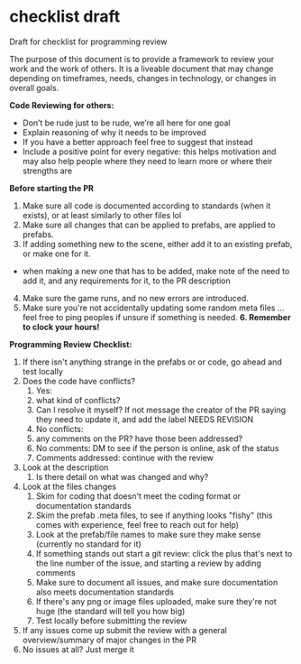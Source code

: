 # checklist draft
Draft for checklist for programming review

The purpose of this document is to provide a framework to review your work and the work of others. It is a liveable document that may change depending on timeframes, needs, changes in technology, or changes in overall goals.

**Code Reviewing for others:**



* Don’t be rude just to be rude, we’re all here for one goal
* Explain reasoning of why it needs to be improved
* If you have a better approach feel free to suggest that instead
* Include a positive point for every negative: this helps motivation and may also help people where they need to learn more or where their strengths are


**Before starting the PR**

1. Make sure all code is documented according to standards (when it exists), or at least similarly to other files lol
2. Make sure all changes that can be applied to prefabs, are applied to prefabs.
3. If adding something new to the scene, either add it to an existing prefab, or make one for it.
  - when making a new one that has to be added, make note of the need to add it, and any requirements for it, to the PR description
4. Make sure the game runs, and no new errors are introduced.
5. Make sure you're not accidentally updating some random meta files ... feel free to ping peoples if unsure if something is needed.
**6. Remember to clock your hours!**

**Programming Review Checklist:**

1. If there isn't anything strange in the prefabs or or code, go ahead and test locally
2. Does the code have conflicts?
    1.  Yes:
     1. what kind of conflicts?
     2. Can I resolve it myself? If not message the creator of the PR saying they need to update it, and add the label NEEDS REVISION
    2. No conflicts:
      1. any comments on the PR? have those been addressed?
      2. No comments: DM to see if the person is online, ask of the status
      3. Comments addressed: continue with the review
3. Look at the description 
    1. Is there detail on what was changed and why?
4. Look at the files changes
    1. Skim for coding that doesn't meet the coding format or documentation standards
    2. Skim the prefab .meta files, to see if anything looks "fishy" (this comes with experience, feel free to reach out for help)
    3. Look at the prefab/file names to make sure they make sense (currently no standard for it)
    4. If something stands out start a git review: click the plus that's next to the line number of the issue, and starting a review by adding comments
    5. Make sure to document all issues, and make sure documentation also meets documentation standards
    6. If there's any png or image files uploaded, make sure they're not huge (the standard will tell you how big)
    7. Test locally before submitting the review
5. If any issues come up submit the review with a general overview/summary of major changes in the PR
6. No issues at all? Just merge it


